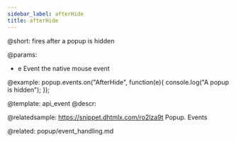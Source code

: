 ```yaml
---
sidebar_label: afterHide
title: afterHide
---          
```


@short:
fires after a popup is hidden

@params:
- e				Event			the native mouse event

@example:
popup.events.on("AfterHide", function(e){
    console.log("A popup is hidden");
});


@template: api_event
@descr:

@relatedsample: https://snippet.dhtmlx.com/ro2lza9t	Popup. Events

@related: popup/event_handling.md